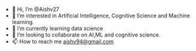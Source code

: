 - 👋 Hi, I’m @Aishv27
- 👀 I’m interested in Artificial Intelligence, Cognitive Science and Machine learning.
- 🌱 I’m currently learning data science
- 💞️ I’m looking to collaborate on AI,ML and cognitive science.
- 📫 How to reach me aishv94@gmail.com

<!---
Aishv27/Aishv27 is a ✨ special ✨ repository because its `README.md` (this file) appears on your GitHub profile.
You can click the Preview link to take a look at your changes.
--->

